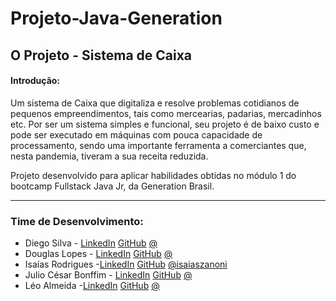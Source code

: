 # Projeto-Java-Generation

## O Projeto - Sistema de Caixa

#### Introdução:

Um sistema de Caixa que digitaliza e resolve problemas cotidianos de pequenos empreendimentos, tais como mercearias, padarias, mercadinhos etc. Por ser um sistema simples e
funcional, seu projeto é de baixo custo e pode ser executado em máquinas com pouca capacidade de processamento, sendo uma importante ferramenta a comerciantes que, nesta pandemia,
tiveram a sua receita reduzida.

Projeto desenvolvido para aplicar habilidades obtidas no módulo 1 do bootcamp Fullstack Java Jr, da Generation Brasil.

---

### Time de Desenvolvimento:

- Diego Silva - <a href="https://www.linkedin.com/in/diego-silva-2479711a7/">LinkedIn<a/> <a href="https://github.com/diegobsilva10">GitHub<a/>  <a href="http://teste.com">@<a/>  
- Douglas Lopes - <a href="https://www.linkedin.com/in/douglas-souza-94675616a/">LinkedIn<a/> <a href="https://github.com/snaiter0">GitHub<a/>  <a href="#">@<a/> 
- Isaías Rodrigues -<a href="https://www.linkedin.com/in/isaiasz/">LinkedIn<a/> <a href="https://github.com/isaiaszanoni">GitHub<a/>  <a href="#">@isaiaszanoni<a/> 
- Julio César Bonffim - <a href="">LinkedIn<a/> <a href="https://github.com/JulioBonffim">GitHub<a/>  <a href="#">@<a/> 
- Léo Almeida  -<a href="https://www.linkedin.com/in/leo-nardow/">LinkedIn<a/> <a href="https://github.com/leo-nardow">GitHub<a/>  <a href="#">@<a/> 

